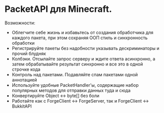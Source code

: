 # PacketAPI для Minecraft.

Возможности:

- Облегчите себе жизнь и избавьтесь от создания обработчика для каждого пакета, при этом сохраняя ООП стиль и синхронность обработки
- Регистрируйте пакеты без надобности указывать дескриминаторы и прочий блудняк
- Колбэки. Отсылайте запрос серверу и ждите ответа асинхронно, а затем обрабатывайте результат синхронно и все это в одной строчке кода
- Контроль над пакетами. Подавляйте спам пакетами одной аннотацией
- Используйте удобные PacketHandler'ы, содержащие набор популярных методов для отправки данных туда и сюда
- Конвертируйте Object <-> byte[] без боли
- Работайте как с ForgeClient <-> ForgeServer, так и ForgeClient <-> BukkitAPI

